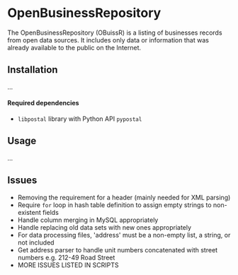 # OpenBusinessRepository
The OpenBusinessRepository (OBuissR) is a listing of businesses records from open data sources. It includes only data or information that was already available to the public on the Internet.

## Installation

...

#### Required dependencies

- `libpostal` library with Python API `pypostal`

## Usage

...

## Issues
  - Removing the requirement for a header (mainly needed for XML parsing)
  - Require `for` loop in hash table definition to assign empty strings to non-existent fields
  - Handle column merging in MySQL appropriately
  - Handle replacing old data sets with new ones appropriately
  - For data processing files, 'address' must be a non-empty list, a string, or not included
  - Get address parser to handle unit numbers concatenated with street numbers e.g. 212-49 Road Street
  - MORE ISSUES LISTED IN SCRIPTS